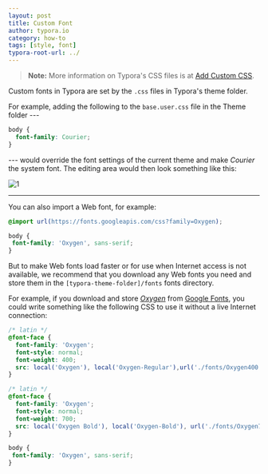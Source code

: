 ```yaml
---
layout: post
title: Custom Font
author: typora.io
category: how-to
tags: [style, font]
typora-root-url: ../
---
```


> **Note:** More information on Typora's CSS files is at [Add Custom CSS]().

Custom fonts in Typora are set by the  `.css` files in Typora's theme folder.

For example, adding the following to the `base.user.css` file in the Theme folder ---

```css
body {
  font-family: Courier;
}
```

--- would override the font settings of the current theme and make *Courier* the system font. The editing area would then look something like this: 

![1](/media/custom-font/1.png)

---

You can also import a Web font, for example:

```css
@import url(https://fonts.googleapis.com/css?family=Oxygen);

body {
 font-family: 'Oxygen', sans-serif; 
}
```

But to make Web fonts load faster or for use when Internet access is not available, we recommend that you download any Web fonts you need and store them in the `[typora-theme-folder]/fonts` fonts directory.

For example, if you download and store [_Oxygen_](https://fonts.google.com/specimen/Oxygen) from [Google Fonts](https://fonts.google.com ), you could write something like the following CSS to use it without a live Internet connection:

```css
/* latin */
@font-face {
  font-family: 'Oxygen';
  font-style: normal;
  font-weight: 400;
  src: local('Oxygen'), local('Oxygen-Regular'),url('./fonts/Oxygen400.woff2') format('woff2');
}

/* latin */
@font-face {
  font-family: 'Oxygen';
  font-style: normal;
  font-weight: 700;
  src: local('Oxygen Bold'), local('Oxygen-Bold'), url('./fonts/Oxygen700.woff2') format('woff2');
}

body {
 font-family: 'Oxygen', sans-serif; 
}
```


